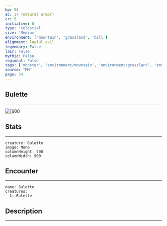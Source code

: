 ```yaml
---
hp: 94
ac: 17 (natural armor)
cr: 5
initiative: 0
type: 'celestial'    
size: 'Medium'
environment: ['mountain', 'grassland', 'hill']
alignment: lawful evil
legendary: False
lair: False
mythic: False
regional: False
tags: ['monster', 'environment/mountain', 'environment/grassland', 'environment/hill']
source: "MM"
page: 34
---
```


## Bulette
---

![|600](D:/Program%20Files/5e.tools/img/bestiary/MM/Bulette.jpg)

## Stats
---

```statblock
creature: Bulette
image: None
columnHeight: 500
columnWidth: 500
```

## Encounter
---

```encounter-table
name: Bulette
creatures:
- 1: Bulette
```

## Description
---




